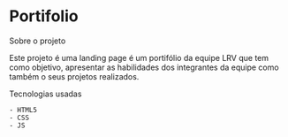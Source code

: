 # Portifolio

Sobre o projeto

Este projeto é uma landing page é um portifólio da equipe LRV que tem como objetivo, apresentar as habilidades dos integrantes da equipe como também o seus projetos realizados.

Tecnologias usadas

    - HTML5
    - CSS
    - JS

